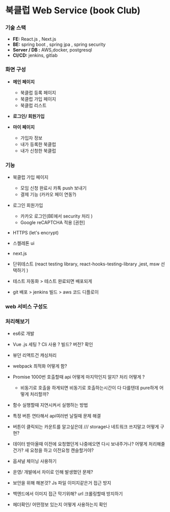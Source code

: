 # 북클럽 Web Service (book Club)
### 기술 스택 

- **FE:**  React.js , Next.js 
- **BE:** spring boot , spring jpa , spring  security 
- **Server / DB :**  AWS,docker, postgresql
- **CI/CD:**  jenkins, gitlab

### 화면 구성 

- **메인 페이지** 
  - 북클럽 등록 페이지
  - 북클럽 가입 페이지
  - 북클럽 리스트

- **로그인/ 회원가입**
- **마이 페이지** 
  - 가입자 정보
  - 내가 등록한 북클럽
  - 내가 신청한 북클럽

### 기능 

- 북클럽 가입 페이지
  - 모임 신청 완료시 카톡 push 보내기 
  - 결제 기능 (카카오 페이 연동?)
- 로그인 회원가입
  - 카카오 로그인(BE에서 security 처리 ) 
  - Google reCAPTCHA 적용 [권한] 

- HTTPS (let's encrypt)
- 스켈레톤 ui 
- next.js
- 단위테스트 (react testing library, react-hooks-testing-library ,jest,  msw 선택하기 ) 
- 테스트 자동화 > 테스트 완료되면 배포되게
- git 배포 > jenkins 빌드 > aws 코드 디플로이 


### web 서비스 구성도 





### 처리해보기

- es6로 개발

- Vue .js 세팅 ? Cli 사용 ? 빌드? 버전? 확인
- 뷰던 리액트건 캐싱처리
- webpack  최적화 어떻게 함? 
- Promise 1000번 호출할때 api 어떻게 마지막인지 알지? 처리 어떻게 ?
  - 비동기로 호출을 하게되면 비동기로 호출하는시간이 다 다를텐데 pure하게 어떻게 처리할까? 
- 함수 실행할때 지연시켜서 실행하는 방법 
- 특정 버튼 연타해서 api여러번 날릴때 문제 해결
- 버튼이 클릭되는 카운트를 알고싶은데 ///      storage나 네트워크 쓰지말고 어떻게 구현?
- 데이터 받아올때 이전에 요청했던게 나중에오면 다시 보내주거나? 어떻게 처리해줄건가? 새 요청을 하고 이전요청 캔슬할거야?
- 옵셔널 체이닝 사용하기
- 운영/ 개발에서 차이로 인해 발생했던 문제?
- 보안을 위해 해본것? Js 파일 이미지같은거 접근 방지
- 백엔드에서 이미지 접근 막기위해? url 크롤링할때 방지하기
- 헤더확인/ 어떤정보 있는지 어떻게 사용하는지 확인 